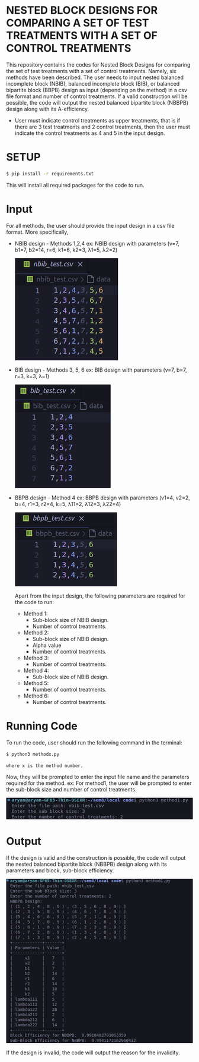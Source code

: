 # NESTED BLOCK DESIGNS FOR COMPARING A SET OF TEST TREATMENTS WITH A SET OF CONTROL TREATMENTS

This repository contains the codes for Nested Block Designs for comparing the set of test treatments with a set of control treatments. Namely, six methods have been described. The user needs to input nested balanced incomplete block (NBIB), balanced incomplete block (BIB), or balanced bipartite block (BBPB) design as input (depending on the method) in a csv file format and number of control treatments. If a valid construction will be possible, the code will output the nested balanced bipartite block (NBBPB) design along with its A-efficiency.

- User must indicate control treatments as upper treatments, that is if there are 3 test treatments and 2 control treatments, then the user must indicate the control treatments as 4 and 5 in the input design.

# SETUP

```bash
$ pip install -r requirements.txt
```

This will install all required packages for the code to run.

# Input

For all methods, the user should provide the input design in a csv file format.
More specifically,

- NBIB design - Methods 1,2,4
  ex: NBIB design with parameters (v=7, b1=7, b2=14, r=6, k1=6, k2=3, λ1=5, λ2=2)

  ![Alt text](/nbib_test.png?raw=true "Optional Title")

- BIB design - Methods 3, 5, 6
  ex: BIB design with parameters (v=7, b=7, r=3, k=3, λ=1)

  ![Alt text](/bib_test.png?raw=true "Optional Title")

- BBPB design - Method 4
  ex: BBPB design with parameters (v1=4, v2=2, b=4, r1=3, r2=4, k=5, λ11=2, λ12=3, λ22=4)

  ![Alt text](/bbpb_test.png?raw=true "Optional Title")

  Apart from the input design, the following parameters are required for the code to run:
  - Method 1: 
    * Sub-block size of NBIB design. 
    * Number of control treatments.
  - Method 2: 
    * Sub-block size of NBIB design.
    * Alpha value  
    * Number of control treatments.
  - Method 3:
    * Number of control treatments.
  - Method 4:
    * Sub-block size of NBIB design.
  - Method 5:
    * Number of control treatments.
  - Method 6:
    * Number of control treatments.

# Running Code

To run the code, user should run the following command in the terminal:

```bash
$ python3 methodx.py
```
    
    where x is the method number.

Now, they will be prompted to enter the input file name and the parameters required for the method.
ex: For method1, the user will be prompted to enter the sub-block size and number of control treatments.

  ![Alt text](/construction_code_running.png?raw=true "Optional Title")

  # Output 

If the design is valid and the construction is possible, the code will output the nested balanced bipartite block (NBBPB) design along with its parameters and block, sub-block efficiency.

  ![Alt text](/method1_output.png?raw=true "Optional Title")

If the design is invalid, the code will output the reason for the invalidity.
